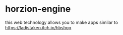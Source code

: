 # horzion-engine
this web technology allows you to make apps similar to https://ladistaken.itch.io/hbshop
